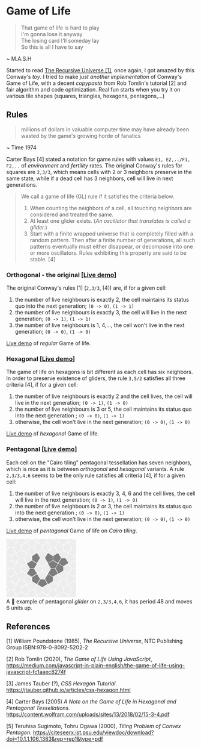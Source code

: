 # Game of Life
> That game of life is hard to play  
I'm gonna lose it anyway  
The losing card I'll someday lay  
So this is all I have to say  

~ M.A.S.H

Started to read [The Recursive Universe [1]](https://www.amazon.co.uk/Recursive-Universe-Complexity-Scientific-Knowledge/dp/048649098X), 
once again, I got amazed by this Conway's _toy_. I tried to make _just another implementation_ of Conway's Game of Life, with
a decent _copypasta_ from Rob Tomlin's tutorial [2] and fair algorithm and code optimization. Real fun starts when you
try it on various tile shapes (squares, triangles, hexagons, pentagons,...)

## Rules
> millions of dollars in valuable computer time may have already been wasted by the game's growing horde of fanatics

~ Time 1974  

Carter Bays [4] stated a notation for game rules with values `E1, E2,../F1, F2,..` of _environment_ and _fertility_ rates.
The original Conway's rules for squares are `2,3/3`, which means cells with 2 or 3 neighbors preserve in the same state, 
while if a dead cell has 3 neighbors, cell will live in next generations.

>We call a game of life (GL) rule if it satisfies the criteria below.
>1. When counting the neighbors of a cell, all touching neighbors are considered and treated the same.
>2. At least one glider exists. (_An oscillator that translates is called a glider._)
>3. Start with a finite wrapped universe that is completely filled with a random pattern. Then after a finite number of 
generations, all such patterns eventually must either disappear, or decompose into one or more oscillators. 
Rules exhibiting this property are said to be stable. [4]


### Orthogonal - the original [[Live demo](https://matejker.github.io/game-of-life/life.html)]
The original Conway's rules [1] (`2,3/3`, [4]) are, if for a given cell:
1. the number of live neighbours is exactly 2, the cell maintains its status quo into the next generation; `(0 -> 0)`, `(1 -> 1)`
2. the number of live neighbours is exactly 3, the cell will live in the next generation; `(0 -> 1)`, `(1 -> 1)`
3. the number of live neighbours is 1, 4,..., the cell won't live in the next generation; `(0 -> 0)`, `(1 -> 0)`

[Live demo](https://matejker.github.io/game-of-life/life.html) of _regular_ Game of life.

### Hexagonal [[Live demo](https://matejker.github.io/game-of-life/hexagonal.html)]
The game of life on hexagons is bit different as each cell has six neighbors. In order to preserve existence of gliders,
the rule `3,5/2` satisfies all three criteria [4], 
if for a given cell:  
1. the number of live neighbours is exactly 2 and the cell lives, the cell will live in the next generation; `(0 -> 1)`, `(1 -> 0)`  
2. the number of live neighbours is 3 or 5, the cell maintains its status quo into the next generation ; `(0 -> 0)`, `(1 -> 1)`
3. otherwise, the cell won't live in the next generation; `(0 -> 0)`, `(1 -> 0)`

[Live demo](https://matejker.github.io/game-of-life/hexagonal.html) of _hexagonal_ Game of life. 

### Pentagonal [[Live demo](https://matejker.github.io/game-of-life/pentagonal.html)]
Each cell on the "Cairo tiling" pentagonal tessellation has seven neighbors, which is nice as it is between _orthogonal_
and _hexagonal_ variants. A rule `2,3/3,4,6` seems to be the only rule satisfies all criteria [4], 
if for a given cell:  
1. the number of live neighbours is exactly 3, 4, 6 and the cell lives, the cell will live in the next generation; `(0 -> 1)`, `(1 -> 0)`  
2. the number of live neighbours is 2 or 3, the cell maintains its status quo into the next generation ; `(0 -> 0)`, `(1 -> 1)`
3. otherwise, the cell won't live in the next generation; `(0 -> 0)`, `(1 -> 0)`

[Live demo](https://matejker.github.io/game-of-life/pentagonal.html) of _pentagonal_ Game of life on _Cairo tiling_. 

![](./shrimp.png)  
A :fried_shrimp: example of pentagonal _glider_ on `2,3/3,4,6`, it has period 48 and moves 6 units up.

## References
[1] William Poundstone (1985), _The Recursive Universe_, NTC Publishing Group ISBN:978-0-8092-5202-2

[2] Rob Tomlin (2020), _The Game of Life Using JavaScript_,  
https://medium.com/javascript-in-plain-english/the-game-of-life-using-javascript-fc1aaec8274f

[3] James Tauber (?), _CSS Hexagon Tutorial._ https://jtauber.github.io/articles/css-hexagon.html  

[4] Carter Bays (2005) _A Note on the Game of Life in Hexagonal and Pentagonal Tessellations._ 
https://content.wolfram.com/uploads/sites/13/2018/02/15-3-4.pdf

[5] Teruhisa Sugimoto, Tohru Ogawa (2000), _Tiling Problem of Convex Pentagon._
https://citeseerx.ist.psu.edu/viewdoc/download?doi=10.1.1.106.1383&rep=rep1&type=pdf
